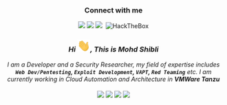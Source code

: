 <h3 align="center">Connect with me</h3>
<p align="center">
  <a href= "https://www.linkedin.com/in/mohd.shibli/"><img src="https://img.icons8.com/dusk/48/000000/linkedin.png"/></a>
  <a href= "https://medium.com/@d3f4u17"><img src="https://img.icons8.com/dusk/48/000000/medium-new.png"/></a>
  <a href= "https://twitter.com/_d3f4u17_"><img src="https://img.icons8.com/dusk/48/000000/twitter.png"/></a>
  &nbsp;<img width=200 src="http://www.hackthebox.eu/badge/image/95622" alt="HackTheBox">
</p>
<h3 align=center><em>Hi <img src="https://raw.githubusercontent.com/ABSphreak/ABSphreak/master/gifs/Hi.gif" width="30px">, This is <b>Mohd Shibli</b></em></h1>
<p align=center>
  <em> I am a Developer and a Security Researcher, my field of expertise includes <b><code>Web Dev/Pentesting</code>, <code>Exploit Development</code>, <code>VAPT</code>, <code>Red Teaming</code></b> etc. I am currently working in Cloud Automation and Architecture in <b>VMWare Tanzu</b></em><br /><br />
  <img src=https://img.shields.io/badge/lang-python-f39f37 align=center /> <img src=https://img.shields.io/badge/lang-BASH-65FF33 align=center /> <img src=https://img.shields.io/badge/lang-PHP-2A9CCF align=center /> <img src=https://img.shields.io/badge/Penetration-testing-FE170C align=center />
</p>

<br/><br/>


<!--
**shibli2700/shibli2700** is a ✨ _special_ ✨ repository because its `README.md` (this file) appears on your GitHub profile.


Here are some ideas to get you started:

- 🔭 I’m currently working on ...
- 🌱 I’m currently learning ...
- 👯 I’m looking to collaborate on ...
- 🤔 I’m looking for help with ...
- 💬 Ask me about ...
- 📫 How to reach me: ...
- 😄 Pronouns: ...
- ⚡ Fun fact: ...
-->
